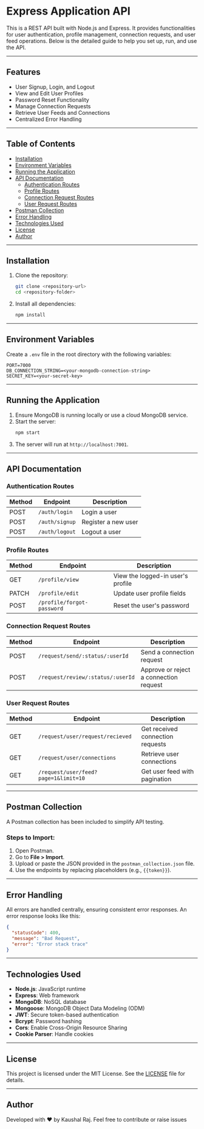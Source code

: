 # Express Application API

This is a REST API built with Node.js and Express. It provides functionalities for user authentication, profile management, connection requests, and user feed operations. Below is the detailed guide to help you set up, run, and use the API.

---

## Features

- User Signup, Login, and Logout
- View and Edit User Profiles
- Password Reset Functionality
- Manage Connection Requests
- Retrieve User Feeds and Connections
- Centralized Error Handling

---

## Table of Contents

- [Installation](#installation)
- [Environment Variables](#environment-variables)
- [Running the Application](#running-the-application)
- [API Documentation](#api-documentation)
  - [Authentication Routes](#authentication-routes)
  - [Profile Routes](#profile-routes)
  - [Connection Request Routes](#connection-request-routes)
  - [User Request Routes](#user-request-routes)
- [Postman Collection](#postman-collection)
- [Error Handling](#error-handling)
- [Technologies Used](#technologies-used)
- [License](#license)
- [Author](#author)

---

## Installation

1. Clone the repository:

   ```bash
   git clone <repository-url>
   cd <repository-folder>
   ```

2. Install all dependencies:
   ```bash
   npm install
   ```

---

## Environment Variables

Create a `.env` file in the root directory with the following variables:

```plaintext
PORT=7000
DB_CONNECTION_STRING=<your-mongodb-connection-string>
SECRET_KEY=<your-secret-key>
```

---

## Running the Application

1. Ensure MongoDB is running locally or use a cloud MongoDB service.
2. Start the server:
   ```bash
   npm start
   ```
3. The server will run at `http://localhost:7001`.

---

## API Documentation

### Authentication Routes

| Method | Endpoint       | Description         |
| ------ | -------------- | ------------------- |
| POST   | `/auth/login`  | Login a user        |
| POST   | `/auth/signup` | Register a new user |
| POST   | `/auth/logout` | Logout a user       |

### Profile Routes

| Method | Endpoint                   | Description                       |
| ------ | -------------------------- | --------------------------------- |
| GET    | `/profile/view`            | View the logged-in user's profile |
| PATCH  | `/profile/edit`            | Update user profile fields        |
| POST   | `/profile/forgot-password` | Reset the user's password         |

### Connection Request Routes

| Method | Endpoint                          | Description                            |
| ------ | --------------------------------- | -------------------------------------- |
| POST   | `/request/send/:status/:userId`   | Send a connection request              |
| POST   | `/request/review/:status/:userId` | Approve or reject a connection request |

### User Request Routes

| Method | Endpoint                             | Description                      |
| ------ | ------------------------------------ | -------------------------------- |
| GET    | `/request/user/request/recieved`     | Get received connection requests |
| GET    | `/request/user/connections`          | Retrieve user connections        |
| GET    | `/request/user/feed?page=1&limit=10` | Get user feed with pagination    |

---

## Postman Collection

A Postman collection has been included to simplify API testing.

### Steps to Import:

1. Open Postman.
2. Go to **File > Import**.
3. Upload or paste the JSON provided in the `postman_collection.json` file.
4. Use the endpoints by replacing placeholders (e.g., `{{token}}`).

---

## Error Handling

All errors are handled centrally, ensuring consistent error responses. An error response looks like this:

```json
{
  "statusCode": 400,
  "message": "Bad Request",
  "error": "Error stack trace"
}
```

---

## Technologies Used

- **Node.js**: JavaScript runtime
- **Express**: Web framework
- **MongoDB**: NoSQL database
- **Mongoose**: MongoDB Object Data Modeling (ODM)
- **JWT**: Secure token-based authentication
- **Bcrypt**: Password hashing
- **Cors**: Enable Cross-Origin Resource Sharing
- **Cookie Parser**: Handle cookies

---

## License

This project is licensed under the MIT License. See the [LICENSE](LICENSE) file for details.

---

## Author

Developed with ❤️ by Kaushal Raj.
Feel free to contribute or raise issues

